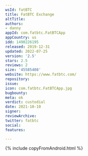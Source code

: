 ```yaml
---
wsId: fatBTC
title: FatBTC Exchange
altTitle: 
authors:
- danny
appId: com.fatbtc.FatBTCApp
appCountry: us
idd: 1490226195
released: 2019-12-31
updated: 2022-07-25
version: '2.5'
stars: 2.5
reviews: 2
size: '45585408'
website: https://www.fatbtc.com/
repository: 
issue: 
icon: com.fatbtc.FatBTCApp.jpg
bugbounty: 
meta: ok
verdict: custodial
date: 2021-10-10
signer: 
reviewArchive: 
twitter: fatbtc
social: 
features: 

---
```


{% include copyFromAndroid.html %}
